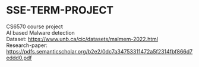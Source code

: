 # SSE-TERM-PROJECT
CS6570 course project <br />
AI based Malware detection <br />
Dataset: https://www.unb.ca/cic/datasets/malmem-2022.html <br />
Research-paper: https://pdfs.semanticscholar.org/b2e2/0dc7a34753311472a5f2314fbf866d7eddd0.pdf <br />
